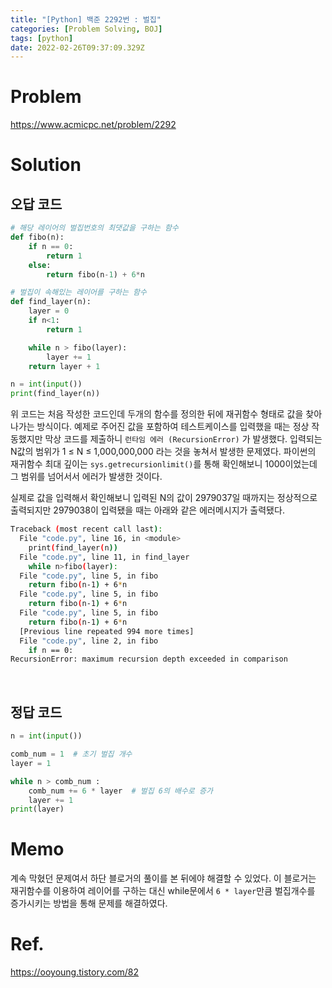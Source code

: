 ```yaml
---
title: "[Python] 백준 2292번 : 벌집"
categories: [Problem Solving, BOJ]
tags: [python]
date: 2022-02-26T09:37:09.329Z
---
```

# Problem
<https://www.acmicpc.net/problem/2292>

# Solution

## 오답 코드
```py
# 해당 레이어의 벌집번호의 최댓값을 구하는 함수
def fibo(n):
    if n == 0:
        return 1
    else:
        return fibo(n-1) + 6*n

# 벌집이 속해있는 레이어를 구하는 함수
def find_layer(n):
    layer = 0
    if n<1:
        return 1

    while n > fibo(layer):
        layer += 1
    return layer + 1

n = int(input())
print(find_layer(n))
```
위 코드는 처음 작성한 코드인데 두개의 함수를 정의한 뒤에 재귀함수 형태로 값을 찾아나가는 방식이다. 예제로 주어진 값을 포함하여 테스트케이스를 입력했을 때는 정상 작동했지만 막상 코드를 제출하니 `런타임 에러 (RecursionError)` 가 발생했다. 입력되는 N값의 범위가 1 ≤ N ≤ 1,000,000,000 라는 것을 놓쳐서 발생한 문제였다. 파이썬의 재귀함수 최대 깊이는 `sys.getrecursionlimit()`를 통해 확인해보니 1000이었는데 그 범위를 넘어서서 에러가 발생한 것이다.

실제로 값을 입력해서 확인해보니 입력된 N의 값이 2979037일 때까지는 정상적으로 출력되지만 2979038이 입력됐을 때는 아래와 같은 에러메시지가 출력됐다.
```bash
Traceback (most recent call last):
  File "code.py", line 16, in <module>
    print(find_layer(n))
  File "code.py", line 11, in find_layer
    while n>fibo(layer):
  File "code.py", line 5, in fibo
    return fibo(n-1) + 6*n
  File "code.py", line 5, in fibo
    return fibo(n-1) + 6*n
  File "code.py", line 5, in fibo
    return fibo(n-1) + 6*n
  [Previous line repeated 994 more times]
  File "code.py", line 2, in fibo
    if n == 0:
RecursionError: maximum recursion depth exceeded in comparison
```
<br>

## 정답 코드
```py
n = int(input())

comb_num = 1  # 초기 벌집 개수
layer = 1

while n > comb_num :
    comb_num += 6 * layer  # 벌집 6의 배수로 증가
    layer += 1
print(layer)
```

# Memo
계속 막혔던 문제여서 하단 블로거의 풀이를 본 뒤에야 해결할 수 있었다. 이 블로거는 재귀함수를 이용하여 레이어를 구하는 대신 while문에서 `6 * layer`만큼 벌집개수를 증가시키는 방법을 통해 문제를 해결하였다.

# Ref.
<https://ooyoung.tistory.com/82>